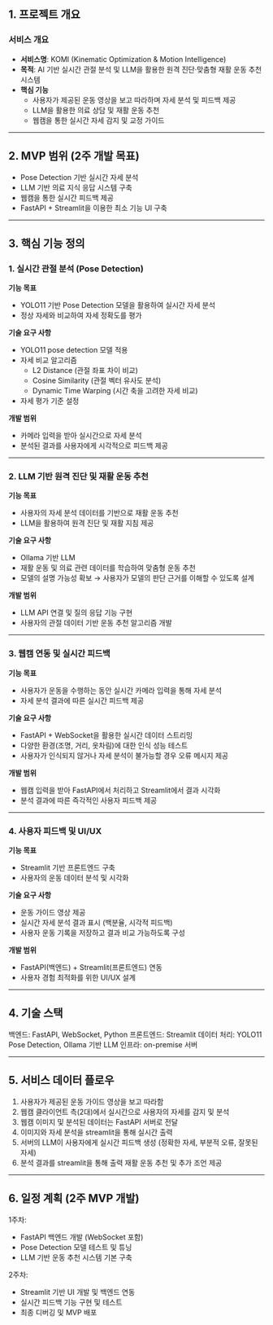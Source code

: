 ## 1. 프로젝트 개요

### 서비스 개요

- **서비스명**: KOMI (Kinematic Optimization & Motion Intelligence)
- **목적**: AI 기반 실시간 관절 분석 및 LLM을 활용한 원격 진단·맞춤형 재활 운동 추천 시스템
- **핵심 기능**
    - 사용자가 제공된 운동 영상을 보고 따라하며 자세 분석 및 피드백 제공
    - LLM을 활용한 의료 상담 및 재활 운동 추천
    - 웹캠을 통한 실시간 자세 감지 및 교정 가이드

---

## 2. MVP 범위 (2주 개발 목표)

- Pose Detection 기반 실시간 자세 분석
- LLM 기반 의료 지식 응답 시스템 구축
- 웹캠을 통한 실시간 피드백 제공
- FastAPI + Streamlit을 이용한 최소 기능 UI 구축

---

## 3. 핵심 기능 정의

### 1. 실시간 관절 분석 (Pose Detection)

**기능 목표**
- YOLO11 기반 Pose Detection 모델을 활용하여 실시간 자세 분석
- 정상 자세와 비교하여 자세 정확도를 평가

**기술 요구 사항**
- YOLO11 pose detection 모델 적용
- 자세 비교 알고리즘
    - L2 Distance (관절 좌표 차이 비교)
    - Cosine Similarity (관절 벡터 유사도 분석)
    - Dynamic Time Warping (시간 축을 고려한 자세 비교)
- 자세 평가 기준 설정

**개발 범위**
- 카메라 입력을 받아 실시간으로 자세 분석
- 분석된 결과를 사용자에게 시각적으로 피드백 제공

---

### 2. LLM 기반 원격 진단 및 재활 운동 추천

**기능 목표**
- 사용자의 자세 분석 데이터를 기반으로 재활 운동 추천
- LLM을 활용하여 원격 진단 및 재활 지침 제공

**기술 요구 사항**
- Ollama 기반 LLM
- 재활 운동 및 의료 관련 데이터를 학습하여 맞춤형 운동 추천
- 모델의 설명 가능성 확보 → 사용자가 모델의 판단 근거를 이해할 수 있도록 설계

**개발 범위**
- LLM API 연결 및 질의 응답 기능 구현
- 사용자의 관절 데이터 기반 운동 추천 알고리즘 개발

---

### 3. 웹캠 연동 및 실시간 피드백

**기능 목표**
- 사용자가 운동을 수행하는 동안 실시간 카메라 입력을 통해 자세 분석
- 자세 분석 결과에 따른 실시간 피드백 제공

**기술 요구 사항**
- FastAPI + WebSocket을 활용한 실시간 데이터 스트리밍
- 다양한 환경(조명, 거리, 옷차림)에 대한 인식 성능 테스트
- 사용자가 인식되지 않거나 자세 분석이 불가능할 경우 오류 메시지 제공

**개발 범위**
- 웹캠 입력을 받아 FastAPI에서 처리하고 Streamlit에서 결과 시각화
- 분석 결과에 따른 즉각적인 사용자 피드백 제공

---

### 4. 사용자 피드백 및 UI/UX

**기능 목표**
- Streamlit 기반 프론트엔드 구축
- 사용자의 운동 데이터 분석 및 시각화

**기술 요구 사항**
- 운동 가이드 영상 제공
- 실시간 자세 분석 결과 표시 (백분율, 시각적 피드백)
- 사용자 운동 기록을 저장하고 결과 비교 가능하도록 구성

**개발 범위**
- FastAPI(백엔드) + Streamlit(프론트엔드) 연동
- 사용자 경험 최적화를 위한 UI/UX 설계

---

## 4. 기술 스택

백엔드: FastAPI, WebSocket, Python
프론트엔드: Streamlit
데이터 처리: YOLO11 Pose Detection, Ollama 기반 LLM
인프라: on-premise 서버

---

## 5. 서비스 데이터 플로우

1. 사용자가 제공된 운동 가이드 영상을 보고 따라함
2. 웹캠 클라이언트 측(2대)에서 실시간으로 사용자의 자세를 감지 및 분석
3. 웹캠 이미지 및 분석된 데이터는 FastAPI 서버로 전달
4. 이미지와 자세 분석을 streamlit을 통해 실시간 출력
5. 서버의 LLM이 사용자에게 실시간 피드백 생성 (정확한 자세, 부분적 오류, 잘못된 자세)
6. 분석 결과를 streamlit을 통해 출력 재활 운동 추천 및 추가 조언 제공

---

## 6. 일정 계획 (2주 MVP 개발)

1주차:
- FastAPI 백엔드 개발 (WebSocket 포함)
- Pose Detection 모델 테스트 및 튜닝
- LLM 기반 운동 추천 시스템 기본 구축

2주차:
- Streamlit 기반 UI 개발 및 백엔드 연동
- 실시간 피드백 기능 구현 및 테스트
- 최종 디버깅 및 MVP 배포